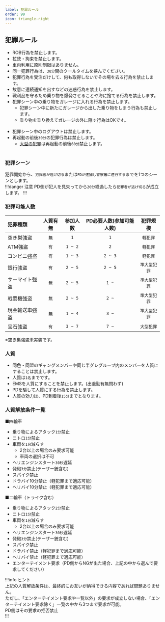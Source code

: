 ```yaml
---
label: 犯罪ルール
order: 99
icon: triangle-right
---
```

## 犯罪ルール
- ROB行為を禁止します。
- 拉致・拘束を禁止します。
- 車両利用に原則制限はありません。
- 同一犯罪行為は、`30分`間のクールタイムを挟んでください。
- 犯罪行為を受注だけして、何も取得しないでその場を去る行為を禁止します。
- 故意に連続通知を出すなどの迷惑行為を禁止します。
- 戦利品を守るため乗り物を爆発させることや海に捨てる行為を禁止します。
- 犯罪シーン中の乗り物をガレージに入れる行為を禁止します。
  - 犯罪シーン中に新たにガレージから出した乗り物をしまう行為も禁止します。  
  - 乗り物を乗り換えてガレージの外に隠す行為はOKです。<br>
  <br>
- 犯罪シーン中のログアウトは禁止します。
- 再起動の前後`30分`の犯罪行為は禁止します。
  - [大型の犯罪](https://fivemdocs.libertasmc.xyz/rule/crime/#%E7%8A%AF%E7%BD%AA%E5%8F%AF%E8%83%BD%E4%BA%BA%E6%95%B0)は再起動の前後`60分`禁止します。<br>
  <br>

### 犯罪シーン
犯罪開始から、`犯罪者が逃げ切る`または`PDが逮捕し警察署に連行する`までを1つのシーンとします。  
!!!danger 注意
PD側が犯人を見失ってから`20分`経過したら`犯罪者が逃げ切る`が成立します。
!!!

### 犯罪可能人数
| 犯罪種類 | 人質有無 | 参加人数 | PD必要人数(参加可能人数) |犯罪規模|
|:-----------|:------------:|:------------:|:-----------------:|:------------:|
| 空き巣強盗 | `無` | `1` | `1` |`軽犯罪`|
| ATM強盗 | `有` | `1 ~ 2` | `2` |`軽犯罪`|
| コンビニ強盗 | `有` | `1 ~ 3` | `2 ~ 3` |`軽犯罪`|
| 銀行強盗 | `有` | `2 ~ 5` | `2 ~ 5` |`準大型犯罪`|
| サーマイト強盗  | `無` | `2 ~ 5` | `1 ~` |`準大型犯罪`|
| 戦闘機強盗  | `無` | `2 ~ 5` | `2 ~` |`準大型犯罪`|
| 現金輸送車強盗  | `無` | `1 ~ 4` | `3 ~` |`準大型犯罪`|
| 宝石強盗  | `有` | `3 ~ 7` | `7 ~` |`大型犯罪`|


※空き巣強盗未実装です。

### 人質
- 同色・同盟のギャングメンバーや同じ半グレグループ内のメンバーを人質にすることは禁止します。
- 人質は`1名`までです。
- EMSを人質にすることを禁止します。(出退勤有無問わず)  
- PDを騙して人質にする行為を禁止します。
- 人質の効力は、PD到着後`15分`までとなります。

### 人質解放条件一覧
■四輪車
- 乗り物によるアタック`1分`禁止
- ニトロ`1分`禁止
- 車両を`1台`減らす
  - 2台以上の場合のみ要求可能
  - 車両の選択は不可
- ヘリエンジンスタート`30秒`遅延
- 発砲`3分`禁止(テーザー銃含む)
- スパイク禁止
- ドラバイ10分禁止（軽犯罪まで適応可能）
- ヘリバイ10分禁止（軽犯罪まで適応可能）

■二輪車（トライク含む）
- 乗り物によるアタック`2分`禁止
- ニトロ`1分`禁止
- 車両を`1台`減らす
  - 2台以上の場合のみ要求可能
- ヘリエンジンスタート`30秒`遅延
- 発砲`3分`禁止(テーザー銃含む)
- スパイク禁止
- ドラバイ禁止（軽犯罪まで適応可能）
- ヘリバイ禁止（軽犯罪まで適応可能）
- エンターテイメント要求（PD側からNGが出た場合、上記の中から選んで要求してください）

!!!info  ヒント  
上記の人質解放条件は、最終的にお互いが納得できる内容であれば問題ありません。<br>
ただし、「エンターテイメント要求や一覧以外」の要求が成立しない場合、「エンターテイメント要求除く」一覧の中から3つまで要求が可能。<br>
PD側はその要求の拒否禁止  
!!!  

